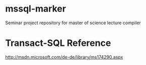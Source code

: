 mssql-marker
============

Seminar project repository for master of science lecture compiler 

Transact-SQL Reference
============
http://msdn.microsoft.com/de-de/library/ms174290.aspx
